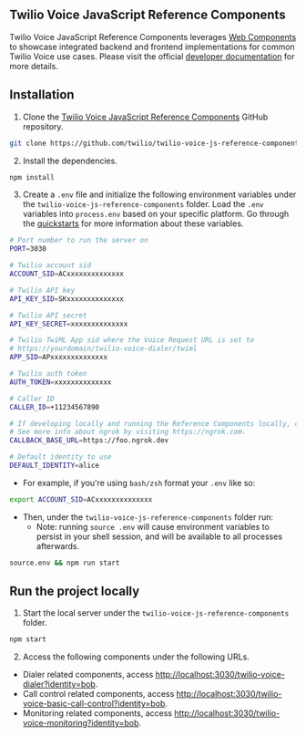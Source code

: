 ## Twilio Voice JavaScript Reference Components

Twilio Voice JavaScript Reference Components leverages [Web Components](https://developer.mozilla.org/en-US/docs/Web/API/Web_components) to showcase integrated backend and frontend implementations for common Twilio Voice use cases. Please visit the official [developer documentation](https://www.twilio.com/docs/voice/sdks/javascript/reference-components) for more details.

## Installation

1. Clone the [Twilio Voice JavaScript Reference Components](https://github.com/twilio/twilio-voice-js-reference-components) GitHub repository.

```bash
git clone https://github.com/twilio/twilio-voice-js-reference-components.git
```

2. Install the dependencies.

```bash
npm install
```

3. Create a `.env` file and initialize the following environment variables under the `twilio-voice-js-reference-components` folder. Load the `.env` variables into `process.env` based on your specific platform. Go through the [quickstarts](https://www.twilio.com/docs/voice/sdks/javascript/get-started) for more information about these variables.

```bash
# Port number to run the server on
PORT=3030

# Twilio account sid
ACCOUNT_SID=ACxxxxxxxxxxxxxx

# Twilio API key
API_KEY_SID=SKxxxxxxxxxxxxxx

# Twilio API secret
API_KEY_SECRET=xxxxxxxxxxxxxx

# Twilio TwiML App sid where the Voice Request URL is set to
# https://yourdomain/twilio-voice-dialer/twiml
APP_SID=APxxxxxxxxxxxxxx

# Twilio auth token
AUTH_TOKEN=xxxxxxxxxxxxxx

# Caller ID
CALLER_ID=+11234567890

# If developing locally and running the Reference Components locally, consider using a tool like ngrok to proxy the server endpoints. Once proxied, change CALLBACK_BASE_URL to the ngrok URL endpoints.
# See more info about ngrok by visiting https://ngrok.com.
CALLBACK_BASE_URL=https://foo.ngrok.dev

# Default identity to use
DEFAULT_IDENTITY=alice
```

- For example, if you're using `bash/zsh` format your `.env` like so:

```bash
export ACCOUNT_SID=ACxxxxxxxxxxxxxx
```

- Then, under the `twilio-voice-js-reference-components` folder run:
  - Note: running `source .env` will cause environment variables to persist in your shell session, and will be available to all processes afterwards.

```bash
source.env && npm run start
```

## Run the project locally

1. Start the local server under the `twilio-voice-js-reference-components` folder.

```bash
npm start
```

2. Access the following components under the following URLs.

- Dialer related components, access [http://localhost:3030/twilio-voice-dialer?identity=bob](http://localhost:3030/twilio-voice-dialer?identity=bob).
- Call control related components, access [http://localhost:3030/twilio-voice-basic-call-control?identity=bob](http://localhost:3030/twilio-voice-basic-call-control?identity=bob).
- Monitoring related components, access [http://localhost:3030/twilio-voice-monitoring?identity=bob](http://localhost:3030/twilio-voice-monitoring?identity=bob).
